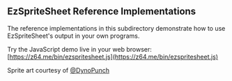 ## EzSpriteSheet Reference Implementations

The reference implementations in this subdirectory demonstrate how to use EzSpriteSheet's output in your own programs.

Try the JavaScript demo live in your web browser: [https://z64.me/bin/ezspritesheet.js](https://z64.me/bin/ezspritesheet.js)

Sprite art courtesy of [@DynoPunch](https://twitter.com/DynoPunch)


